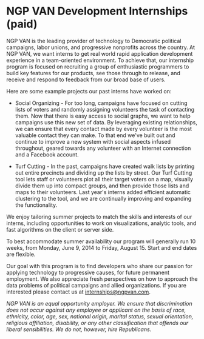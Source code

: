 # NGP VAN Development Internships (paid)

NGP VAN is the leading provider of technology to Democratic political campaigns, labor unions, and progressive nonprofits across the country. At NGP VAN, we want interns to get real world rapid application development experience in a team-oriented environment. To achieve that, our internship program is focused on recruiting a group of enthusiastic programmers to build key features for our products, see those through to release, and receive and respond to feedback from our broad base of users.

Here are some example projects our past interns have worked on:

- Social Organizing - For too long, campaigns have focused on cutting lists of voters and randomly assigning volunteers the task of contacting them. Now that there is easy access to social graphs, we want to help campaigns use this new set of data. By leveraging existing relationships, we can ensure that every contact made by every volunteer is the most valuable contact they can make. To that end we've built out and continue to improve a new system with social aspects infused throughout, geared towards any volunteer with an Internet connection and a Facebook account.

- Turf Cutting - In the past, campaigns have created walk lists by printing out entire precincts and dividing up the lists by street. Our Turf Cutting tool lets staff or volunteers plot all their target voters on a map, visually divide them up into compact groups, and then provide those lists and maps to their volunteers. Last year's interns added efficient automatic clustering to the tool, and we are continually improving and expanding the functionality.

We enjoy tailoring summer projects to match the skills and interests of our interns, including opportunities to work on visualizations, analytic tools, and fast algorithms on the client or server side.

To best accommodate summer availability our program will generally run 10 weeks, from Monday, June 9, 2014 to Friday, August 15. Start and end dates are flexible. 

Our goal with this program is to find developers who share our passion for applying technology to progressive causes, for future permanent employment. We also appreciate fresh perspectives on how to approach the data problems of political campaigns and allied organizations. If you are interested please contact us at [internships@ngpvan.com](mailto:internships@ngpvan.com).

_NGP VAN is an equal opportunity employer. We ensure that discrimination does not occur against any employee or applicant on the basis of race, ethnicity, color, age, sex, national origin, marital status, sexual orientation, religious affiliation, disability, or any other classification that offends our liberal sensibilities. We do not, however, hire Republicans._
